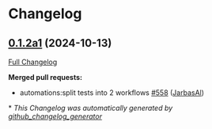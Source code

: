 # Changelog

## [0.1.2a1](https://github.com/OpenVoiceOS/ovos-core/tree/0.1.2a1) (2024-10-13)

[Full Changelog](https://github.com/OpenVoiceOS/ovos-core/compare/0.1.1...0.1.2a1)

**Merged pull requests:**

- automations:split tests into 2 workflows [\#558](https://github.com/OpenVoiceOS/ovos-core/pull/558) ([JarbasAl](https://github.com/JarbasAl))



\* *This Changelog was automatically generated by [github_changelog_generator](https://github.com/github-changelog-generator/github-changelog-generator)*
